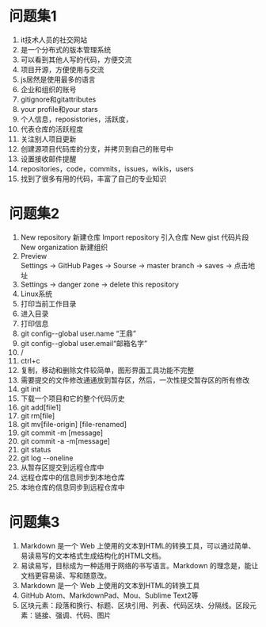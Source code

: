 # 问题集1
1. it技术人员的社交网站
2. 是一个分布式的版本管理系统
3. 可以看到其他人写的代码，方便交流
4. 项目开源，方便使用与交流
5. js居然是使用最多的语言
6. 企业和组织的账号
7. gitignore和gitattributes
8. your profile和your stars
9. 个人信息，reposistories，活跃度，
10. 代表仓库的活跃程度
11. 关注别人项目更新
12. 创建源项目代码库的分支，并拷贝到自己的账号中
13. 设置接收邮件提醒
14. repositories，code，commits，issues，wikis，users
15. 找到了很多有用的代码，丰富了自己的专业知识
# 问题集2
1. New repository  新建仓库  Import repository  引入仓库  New gist  代码片段  New organization  新建组织
2. Preview  
Settings -> GitHub Pages -> Sourse -> master branch -> saves -> 点击地址
3. Settings  ->  danger zone -> delete this repository 
4. Linux系统
5. 打印当前工作目录
6. 进入目录
7. 打印信息
8. git config--global user.name “王鼎”
9. git config--global user.email“邮箱名字”
10. /
11. ctrl+c
12. 复制，移动和删除文件较简单，图形界面工具功能不完整
13. 需要提交的文件修改通通放到暂存区，然后，一次性提交暂存区的所有修改
14. git init
15. 下载一个项目和它的整个代码历史
16. git add[file1]
17. git rm[file]
18. git mv[file-origin] [file-renamed]
19. git commit -m [message]
20. git commit -a -m[message]
21. git status
22. git log --oneline
23. 从暂存区提交到远程仓库中
24. 远程仓库中的信息同步到本地仓库
25. 本地仓库的信息同步到远程仓库中
# 问题集3
1. Markdown 是一个 Web 上使用的文本到HTML的转换工具，可以通过简单、易读易写的文本格式生成结构化的HTML文档。
2. 易读易写，目标成为一种适用于网络的书写语言。Markdown 的理念是，能让文档更容易读、写和随意改。
3. Markdown 是一个 Web 上使用的文本到HTML的转换工具
4. GitHub Atom、MarkdownPad、Mou、Sublime Text2等
5. 区块元素：段落和换行、标题、区块引用、列表、代码区块、分隔线。区段元素：链接、强调、代码、图片

